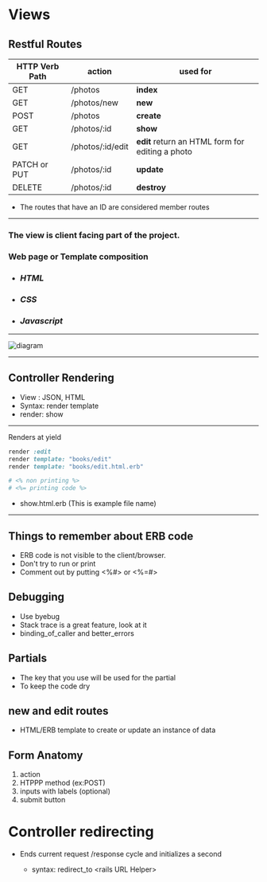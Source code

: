 # Views 

## Restful Routes

| HTTP Verb	Path |	action | used for |
| ----------|---------|-----|
| GET	| /photos	| **index**	| display a list of all photos | 
| GET	| /photos/new	| **new**	| return an HTML form for creating a new | photo |
| POST	| /photos	| **create**	| upload and create a new photo |
| GET	| /photos/:id	| **show**	| display a specific photo |
| GET	| /photos/:id/edit	| **edit**	return an HTML form for editing a photo |
| PATCH or PUT	| /photos/:id	| **update**	| update a specific photo |
| DELETE	| /photos/:id	| **destroy**	| delete a specific photo |

- The routes that have an ID are considered member routes
--- 
### The view is client facing part of the project. 

### Web page or Template composition

- ### *HTML*
- ### *CSS*
- ### *Javascript*

---

![diagram](https://camo.githubusercontent.com/6417ef68d1c55fcf453358f37f8d7e72c8cacd19eb0ec01d0a66e296844b03b8/68747470733a2f2f736f6674636f7665722e73332e616d617a6f6e6177732e636f6d2f3633362f727562795f6f6e5f7261696c735f7475746f7269616c5f3372645f65646974696f6e2f696d616765732f666967757265732f6d76635f64657461696c65642e706e67)

---

## Controller Rendering

- View : JSON, HTML
- Syntax: render template
- render: show
---

Renders at yield

```ruby
render :edit
render template: "books/edit"
render template: "books/edit.html.erb"

# <% non printing %> 
# <%= printing code %>

```

- show.html.erb (This is example file name)

---

## Things to remember about ERB code

- ERB code is not visible to the client/browser.
- Don't try to run or print
- Comment out by putting <%#> or <%=#>

## Debugging

- Use byebug
- Stack trace is a great feature, look at it
- binding_of_caller and better_errors

## Partials

- The key that you use will be used for the partial
- To keep the code dry

## new and edit routes

- HTML/ERB template to create or update an instance of data

## Form Anatomy

1. action
2. HTPPP method (ex:POST)
3. inputs with labels (optional)
4. submit button

# Controller redirecting
- Ends current request /response cycle and initializes a second

    - syntax: redirect_to \<rails URL Helper>








